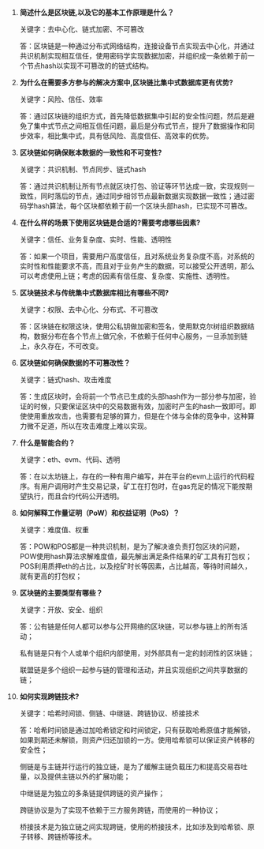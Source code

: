 1.  **简述什么是区块链,以及它的基本工作原理是什么？**

    关键字：去中心化、链式加密、不可篡改

    答：区块链是一种通过分布式网络结构，连接设备节点实现去中心化，并通过共识机制实现相互信任，使用密码学实现数据加密，并组织成一条依赖于前一个节点hash以实现不可篡改的的链式结构。

2.  **为什么在需要多方参与的解决方案中,区块链比集中式数据库更有优势?**

    关键字：风险、信任、效率

    答：通过区块链的组织方式，首先降低数据集中引起的安全性问题，然后是避免了集中式节点之间相互信任问题，最后是分布式节点，提升了数据操作和同步效率，相比集中式，具有低风险、高度信任、高效率的优势。

3.  **区块链如何确保账本数据的一致性和不可变性?**

    关键字：共识机制、节点同步、链式hash

    答：通过共识机制让所有节点就区块打包、验证等环节达成一致，实现规则一致性，同时落后的节点，通过同步相邻节点最新数据实现数据一致性；通过密码学hash算法，每个区块都依赖于前一个区块头部hash，已实现不可篡改。

4.  **在什么样的场景下使用区块链是合适的?需要考虑哪些因素?**

    关键字：信任、业务复杂度、实时、性能、透明性

    答：如果一个项目，需要用户高度信任，且对系统业务复杂度不高，对系统的实时性和性能要求不高，而且对于业务产生的数据，可以接受公开透明，那么可以考虑使用上链；考虑的因素有信任度、复杂度、实施性、透明性。

5.  **区块链技术与传统集中式数据库相比有哪些不同?**

    关键字：权限、去中心化、分布式、不可篡改

    答：区块链在权限这块，使用公私钥做加密和签名，使用默克尔树组织数据结构，数据分布在各个节点上做冗余，不依赖于任何中心服务，一旦添加到链上，永久存在，不可改变。

6.  **区块链如何确保数据的不可篡改性？**

    关键字：链式hash、攻击难度

    答：生成区块时，会将前一个节点已生成的头部hash作为一部分参与加密，验证的时候，只要保证区块中的交易数据有效，加密时产生的hash一致即可。即使使用重放攻击，也需要有足够的算力，但是在个体与全体的竞争中，这种算力微不足道，所以在攻击难度上难以实现。

7.  **什么是智能合约？**

    关键字：eth、evm、代码、透明

    答：在以太坊链上，存在的一种有用户编写，并在平台的evm上运行的代码程序。有用户调用时产生交易记录，矿工在打包时，在gas充足的情况下能按期望执行，而且合约代码公开透明。

8.  **如何解释工作量证明（PoW）和权益证明（PoS）？**

    关键字：难度值、权重

    答：POW和POS都是一种共识机制，是为了解决谁负责打包区块的问题，POW使用hash算法求解难度值，最先解出满足条件结果的矿工具有打包权；POS利用质押eth的占比，以及挖矿时长等因素，占比越高，等待时间越久，就有更高的打包权；

9.  **区块链的主要类型有哪些？**

    关键字：开放、安全、组织

    答：公有链是任何人都可以参与公开网络的区块链，可以参与链上的所有活动；

    私有链是只有个人或单个组织内部使用，对外部具有一定的封闭性的区块链；

    联盟链是多个组织一起参与链的管理和活动，并且实现组织之间共享数据的链；

10. **如何实现跨链技术?**

    关键字：哈希时间锁、侧链、中继链、跨链协议、桥接技术

    答：哈希时间锁是通过加哈希锁定和时间锁定，只有获取哈希原值才能解锁，如果到期还未解锁，则资产归还加锁的一方。使用哈希锁可以保证资产转移的安全性；

    侧链是与主链并行运行的独立链，是为了缓解主链负载压力和提高交易吞吐量，以及提供主链以外的扩展功能；

    中继链是为独立的多条链提供跨链的资产操作；

    跨链协议是为了实现不依赖于三方服务跨链，而使用的一种协议；

    桥接技术是为独立链之间实现跨链，使用的桥接技术，比如涉及到哈希锁、原子转移、跨链桥等技术。
